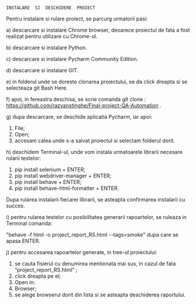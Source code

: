 	INSTALARE  SI  DESCHIDERE  PROIECT
	
Pentru instalare si rulare proiect, se parcurg urmatorii pasi:

a) descarcare si instalare Chrome browser, deoarece proiectul de fata a fost realizat pentru utilizare cu Chrome-ul.

b) descarcare si instalare Python.

c) descarcare si instalare Pycharm Community Edition.

d) descarcare si instalare GIT.

e) in folderul unde se doreste clonarea proiectului, se da click dreapta si se selecteaza git Bash Here.

f) apoi, in fereastra deschisa, se scrie comanda git clone :  https://github.com/razvanstinghe/Final-project-QA-Automation .

g) 	dupa descarcare, se deschide aplicatia Pycharm, iar apoi: 

1. File;
2. Open;
3. accesam calea unde s-a salvat proiectul si selectam folderul dorit.

h) deschidem Terminal-ul, unde vom instala urmatoarele librarii necesare rularii testelor:

1. pip install selenium + ENTER;
2. pip install webdriver-manager + ENTER;
3. pip install behave + ENTER;
4. pip install behave-html-formatter + ENTER.

Dupa rularea instalarii fiecarei librarii, se asteapta confirmarea instalarii cu succes.

i) pentru rularea testelor cu posibilitatea generarii rapoartelor, se ruleaza in Terminal comanda: 
 
 "behave -f html -o project_report_RS.html --tags=smoke" dupa care se apasa ENTER.

j) pentru accesarea rapoartelor generate, in tree-ul proiectului:

1. se cauta fisierul cu denumirea mentionata mai sus, in cazul de fata “project_report_RS.html” ;
2. click dreapta pe el;
3. Open in:
4. Browser;
5. se alege browserul dorit din lista si se asteapta deschiderea raportului.
